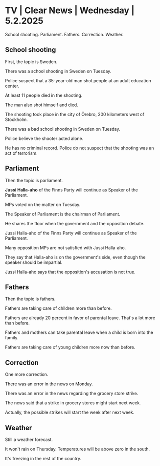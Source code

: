 # TV \| Clear News \| Wednesday \| 5.2.2025

School shooting. Parliament. Fathers. Correction. Weather.

## School shooting

First, the topic is Sweden.

There was a school shooting in Sweden on Tuesday.

Police suspect that a 35-year-old man shot people at an adult education center.

At least 11 people died in the shooting.

The man also shot himself and died.

The shooting took place in the city of Örebro, 200 kilometers west of Stockholm.

There was a bad school shooting in Sweden on Tuesday.

Police believe the shooter acted alone.

He has no criminal record. Police do not suspect that the shooting was an act of terrorism.

## Parliament

Then the topic is parliament.

**Jussi Halla-aho** of the Finns Party will continue as Speaker of the Parliament.

MPs voted on the matter on Tuesday.

The Speaker of Parliament is the chairman of Parliament.

He shares the floor when the government and the opposition debate.

Jussi Halla-aho of the Finns Party will continue as Speaker of the Parliament.

Many opposition MPs are not satisfied with Jussi Halla-aho.

They say that Halla-aho is on the government's side, even though the speaker should be impartial.

Jussi Halla-aho says that the opposition's accusation is not true.

## Fathers

Then the topic is fathers.

Fathers are taking care of children more than before.

Fathers are already 20 percent in favor of parental leave. That's a lot more than before.

Fathers and mothers can take parental leave when a child is born into the family.

Fathers are taking care of young children more now than before.

## Correction

One more correction.

There was an error in the news on Monday.

There was an error in the news regarding the grocery store strike.

The news said that a strike in grocery stores might start next week.

Actually, the possible strikes will start the week after next week.

## Weather

Still a weather forecast.

It won't rain on Thursday. Temperatures will be above zero in the south.

It's freezing in the rest of the country.
